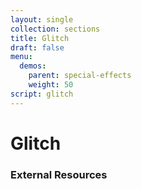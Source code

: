 ```yaml
---
layout: single
collection: sections
title: Glitch
draft: false
menu:
  demos:
    parent: special-effects
    weight: 50
script: glitch
---
```


# Glitch

### External Resources
